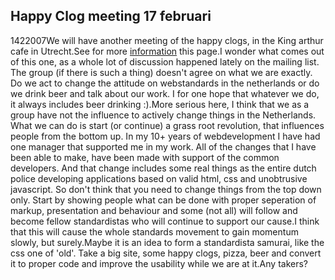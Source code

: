 <article><h1>Happy Clog meeting 17 februari</h1><time><span class="day">14</span><span class="month">2</span><span class="year">2007</span></time>We will have another meeting of the happy clogs, in the King arthur cafe in Utrecht.See for more <a href="http://wiki.novemberborn.net/hc/Meeting+17+februari+2007" title="wiki post">information</a> this page.I wonder what comes out of this one, as a whole lot of discussion happened lately on the mailing list. The group (if there is such a thing) doesn't agree on what we are exactly. Do we act to change the attitude on webstandards in the netherlands or do we drink beer and talk about our work. I for one hope that whatever we do, it always includes beer drinking :).More serious here, I think that we as a group have not the influence to actively change things in the Netherlands. What we can do is start (or continue) a grass root revolution, that influences people from the bottom up. In my 10+ years of webdevelopment I have had one manager that supported me in my work. All of the changes that I have been able to make, have been made with support of the common developers. And that change includes some real things as the entire dutch police developing applications based on valid html, css and unobtrusive javascript. So don't think that you need to change things from the top down only. Start by showing people what can be done with proper seperation of markup, presentation and behaviour and some (not all) will follow and become fellow standardistas who will continue to support our cause.I think that this will cause the whole standards movement to gain momentum slowly, but surely.Maybe it is an idea to form a standardista samurai, like the css one of 'old'. Take a big site, some happy clogs, pizza, beer and convert it to proper code and improve the usability while we are at it.Any takers?</article>